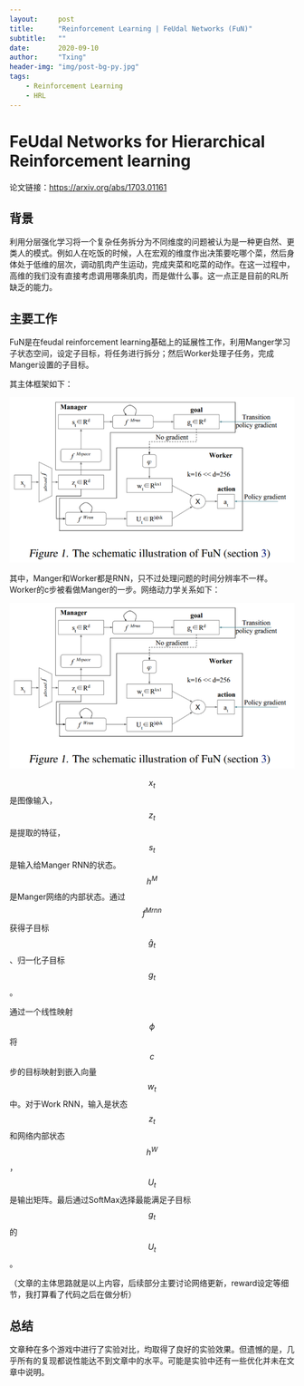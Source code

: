 ```yaml
---
layout:     post
title:      "Reinforcement Learning | FeUdal Networks (FuN)"
subtitle:   ""
date:       2020-09-10
author:     "Txing"
header-img: "img/post-bg-py.jpg"
tags:
    - Reinforcement Learning
    - HRL
---
```


# FeUdal Networks for Hierarchical Reinforcement learning

论文链接：https://arxiv.org/abs/1703.01161

## 背景

利用分层强化学习将一个复杂任务拆分为不同维度的问题被认为是一种更自然、更类人的模式。例如人在吃饭的时候，人在宏观的维度作出决策要吃哪个菜，然后身体处于低维的层次，调动肌肉产生运动，完成夹菜和吃菜的动作。在这一过程中，高维的我们没有直接考虑调用哪条肌肉，而是做什么事。这一点正是目前的RL所缺乏的能力。



## 主要工作

FuN是在feudal reinforcement learning基础上的延展性工作，利用Manger学习子状态空间，设定子目标，将任务进行拆分；然后Worker处理子任务，完成Manger设置的子目标。

其主体框架如下：

![](https://raw.githubusercontent.com/txing-casia/txing-casia.github.io/master/img/20200910-1.png)

其中，Manger和Worker都是RNN，只不过处理问题的时间分辨率不一样。Worker的c步被看做Manger的一步。网络动力学关系如下：

![](https://raw.githubusercontent.com/txing-casia/txing-casia.github.io/master/img/20200910-1.png)

$$x_t$$是图像输入，$$z_t$$是提取的特征，$$s_t$$是输入给Manger RNN的状态。$$h^M$$是Manger网络的内部状态。通过$$f^{Mrnn}$$获得子目标$$\hat{g}_t$$、归一化子目标$$g_t$$。

通过一个线性映射$$\phi$$将$$c$$步的目标映射到嵌入向量$$w_t$$中。对于Work RNN，输入是状态$$z_t$$和网络内部状态$$h^W$$，$$U_t$$是输出矩阵。最后通过SoftMax选择最能满足子目标$$g_t$$的$$U_t$$。



（文章的主体思路就是以上内容，后续部分主要讨论网络更新，reward设定等细节，我打算看了代码之后在做分析）





## 总结

文章种在多个游戏中进行了实验对比，均取得了良好的实验效果。但遗憾的是，几乎所有的复现都说性能达不到文章中的水平。可能是实验中还有一些优化并未在文章中说明。







